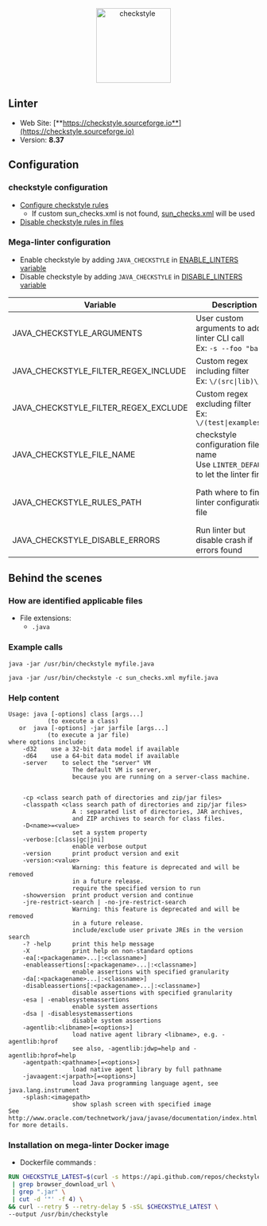 <!-- markdownlint-disable MD033 MD041 -->
<!-- Generated by .automation/build.py, please do not update manually -->

<div align="center">
  <a href="https://checkstyle.sourceforge.io" target="blank" title="Visit linter Web Site">
    <img src="https://checkstyle.sourceforge.io/images/header-checkstyle-logo.png" alt="checkstyle" height="150px" class="megalinter-banner">
  </a>
</div>

## Linter

- Web Site: [**https://checkstyle.sourceforge.io**](https://checkstyle.sourceforge.io)
- Version: **8.37**

## Configuration

### checkstyle configuration

- [Configure checkstyle rules](https://checkstyle.sourceforge.io/config.html#Overview)
  - If custom sun_checks.xml is not found, [sun_checks.xml](https://github.com/nvuillam/mega-linter/tree/master/TEMPLATES/sun_checks.xml) will be used
- [Disable checkstyle rules in files](https://checkstyle.sourceforge.io/config_filters.html#SuppressionCommentFilter)

### Mega-linter configuration

- Enable checkstyle by adding `JAVA_CHECKSTYLE` in [ENABLE_LINTERS variable](../index.md#activation-and-deactivation)
- Disable checkstyle by adding `JAVA_CHECKSTYLE` in [DISABLE_LINTERS variable](../index.md#activation-and-deactivation)

| Variable | Description | Default value |
| ----------------- | -------------- | -------------- |
| JAVA_CHECKSTYLE_ARGUMENTS | User custom arguments to add in linter CLI call<br/>Ex: `-s --foo "bar"` |  |
| JAVA_CHECKSTYLE_FILTER_REGEX_INCLUDE | Custom regex including filter<br/>Ex: `\/(src\|lib)\/` | Include every file |
| JAVA_CHECKSTYLE_FILTER_REGEX_EXCLUDE | Custom regex excluding filter<br/>Ex: `\/(test\|examples)\/` | Exclude no file |
| JAVA_CHECKSTYLE_FILE_NAME | checkstyle configuration file name</br>Use `LINTER_DEFAULT` to let the linter find it | `sun_checks.xml` |
| JAVA_CHECKSTYLE_RULES_PATH | Path where to find linter configuration file | Workspace folder, then Mega-Linter default rules |
| JAVA_CHECKSTYLE_DISABLE_ERRORS | Run linter but disable crash if errors found | `false` |

## Behind the scenes

### How are identified applicable files

- File extensions:
  - `.java`


### Example calls

```shell
java -jar /usr/bin/checkstyle myfile.java
```

```shell
java -jar /usr/bin/checkstyle -c sun_checks.xml myfile.java
```


### Help content

```shell
Usage: java [-options] class [args...]
           (to execute a class)
   or  java [-options] -jar jarfile [args...]
           (to execute a jar file)
where options include:
    -d32    use a 32-bit data model if available
    -d64    use a 64-bit data model if available
    -server    to select the "server" VM
                  The default VM is server,
                  because you are running on a server-class machine.


    -cp <class search path of directories and zip/jar files>
    -classpath <class search path of directories and zip/jar files>
                  A : separated list of directories, JAR archives,
                  and ZIP archives to search for class files.
    -D<name>=<value>
                  set a system property
    -verbose:[class|gc|jni]
                  enable verbose output
    -version      print product version and exit
    -version:<value>
                  Warning: this feature is deprecated and will be removed
                  in a future release.
                  require the specified version to run
    -showversion  print product version and continue
    -jre-restrict-search | -no-jre-restrict-search
                  Warning: this feature is deprecated and will be removed
                  in a future release.
                  include/exclude user private JREs in the version search
    -? -help      print this help message
    -X            print help on non-standard options
    -ea[:<packagename>...|:<classname>]
    -enableassertions[:<packagename>...|:<classname>]
                  enable assertions with specified granularity
    -da[:<packagename>...|:<classname>]
    -disableassertions[:<packagename>...|:<classname>]
                  disable assertions with specified granularity
    -esa | -enablesystemassertions
                  enable system assertions
    -dsa | -disablesystemassertions
                  disable system assertions
    -agentlib:<libname>[=<options>]
                  load native agent library <libname>, e.g. -agentlib:hprof
                  see also, -agentlib:jdwp=help and -agentlib:hprof=help
    -agentpath:<pathname>[=<options>]
                  load native agent library by full pathname
    -javaagent:<jarpath>[=<options>]
                  load Java programming language agent, see java.lang.instrument
    -splash:<imagepath>
                  show splash screen with specified image
See http://www.oracle.com/technetwork/java/javase/documentation/index.html for more details.

```

### Installation on mega-linter Docker image

- Dockerfile commands :
```dockerfile
RUN CHECKSTYLE_LATEST=$(curl -s https://api.github.com/repos/checkstyle/checkstyle/releases/latest \
 | grep browser_download_url \
 | grep ".jar" \
 | cut -d '"' -f 4) \
&& curl --retry 5 --retry-delay 5 -sSL $CHECKSTYLE_LATEST \
--output /usr/bin/checkstyle

```

